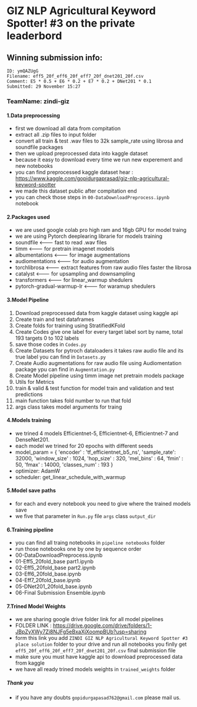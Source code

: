 # GIZ NLP Agricultural Keyword Spotter! #3 on the private leaderbord

## Winning submission info:
    ID: ymQAZUgG
    Filename: eff5_20f_eff6_20f_eff7_20f_dnet201_20f.csv
    Comment: E5 * 0.5 + E6 * 0.2 + E7 * 0.2 + DNet201 * 0.1
    Submitted: 29 November 15:27

### TeamName: zindi-giz

#### 1.Data preprocessing
- first we download all data from compitation
- extract all .zip files to input folder
- convert all train & test .wav files to 32k sample_rate using librosa and soundfile packages
- then we upload preprocessed data into kaggle dataset
- because it easy to download every time we run new experement and new notebooks
- you can find preprocessed kaggle dataset hear : https://www.kaggle.com/gopidurgaprasad/giz-nlp-agricultural-keyword-spotter
- we made this dataset public after compitation end
- you can check those steps in `00-DataDownloadPreprocess.ipynb` notebook

#### 2.Packages used
- we are used google colab pro high ram and 16gb GPU for model traing
- we are using Pytorch deeplearing librarie for models training
- soundfile <--- fast to read .wav files
- timm <--- for pretrain imagenet models
- albumentations <--- for image augmentations
- audiomentations <--- for audio augmentation
- torchlibrosa <--- extract features from raw audio files faster the librosa
- catalyst <--- for upsampling and downsampling
- transformers <--- for linear_warmup shedulers
- pytorch-gradual-warmup-lr <--- for waramup shedulers

#### 3.Model Pipeline
1. Download preprocessed data from kaggle dataset using kaggle api 
2. Create train and test dataframes
3. Create folds for training using StratifiedKFold
4. Create Codes give one label for every target label sort by name, total 193 targets 0 to 102 labels
5. save those codes in `Codes.py`
6. Create Datasets for pytroch dataloaders it takes raw audio file and its true label you can find in `Datasets.py`
7. Create Audio augmentations for raw audio file using Audiomentation package ypu can find in `Augmentation.py`
8. Create Model pipeline using timm image net pretrain models package
9. Utils for Metrics
10. train & valid & test function for model train and validation and test predictions
11. main function takes fold number to run that fold
12. args class takes model arguments for traing

#### 4.Models training
- we trined 4 models Efficientnet-5, Efficientnet-6, Efficientnet-7 and DenseNet201.
- each model we trined for 20 epochs with different seeds
- model_param = {
        'encoder' : 'tf_efficientnet_b5_ns',
        'sample_rate': 32000,
        'window_size' : 1024,
        'hop_size' : 320,
        'mel_bins' : 64,
        'fmin' : 50,
        'fmax' : 14000,
        'classes_num' : 193 
    }
- optimizer: AdamW
- scheduler: get_linear_schedule_with_warmup

#### 5.Model save paths
- for each and every notebook you need to give where the trained models save 
- we five that parameter in `Run.py` file `args` class `output_dir`

#### 6.Training pipeline
- you can find all traing notebooks in `pipeline notebooks` folder
- run those notebooks one by one by sequence order
- 00-DataDownloadPreprocess.ipynb
- 01-Eff5_20fold_base part1.ipynb
- 02-Eff5_20fold_base part2.ipynb
- 03-Eff6_20fold_base.ipynb
- 04-Eff7_20fold_base.ipynb
- 05-DNet201_20fold_base.ipynb
- 06-Final Submission Ensemble.ipynb

#### 7.Trined Model Weights
- we are sharing google drive folder link for all model pipelines
- FOLDER LINK : https://drive.google.com/drive/folders/1-JBpZyXWy7Zi8NJFg5eBxaXjXoompBUb?usp=sharing
- form this link you add `ZINDI GIZ NLP Agricultural Keyword Spotter #3 place solution` folder to your drive and run all notebooks you finlly get `eff5_20f_eff6_20f_eff7_20f_dnet201_20f.csv` final submission file
- make sure you must have kaggle api to download preprocessed data from kaggle
- we have all ready trined models weights in `trained_weights` folder



##### Thank you
- if you have any doubts `gopidurgapasad762@gmail.com` please mail us.
